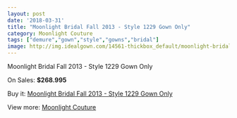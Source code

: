 ```yaml
---
layout: post
date: '2018-03-31'
title: "Moonlight Bridal Fall 2013 - Style 1229 Gown Only"
category: Moonlight Couture
tags: ["demure","gown","style","gowns","bridal"]
image: http://img.idealgown.com/14561-thickbox_default/moonlight-bridal-fall-2013-style-1229-gown-only.jpg
---
```

Moonlight Bridal Fall 2013 - Style 1229 Gown Only

On Sales: **$268.995**
<a href="https://www.idealgown.com/en/moonlight-couture/5843-moonlight-bridal-fall-2013-style-1229-gown-only.html"><amp-img layout="responsive" width="600" height="600" src="//img.idealgown.com/14561-thickbox_default/moonlight-bridal-fall-2013-style-1229-gown-only.jpg" alt="Moonlight Bridal Fall 2013 - Style 1229 Gown Only 0" /></a>
<a href="https://www.idealgown.com/en/moonlight-couture/5843-moonlight-bridal-fall-2013-style-1229-gown-only.html"><amp-img layout="responsive" width="600" height="600" src="//img.idealgown.com/14563-thickbox_default/moonlight-bridal-fall-2013-style-1229-gown-only.jpg" alt="Moonlight Bridal Fall 2013 - Style 1229 Gown Only 1" /></a>
<a href="https://www.idealgown.com/en/moonlight-couture/5843-moonlight-bridal-fall-2013-style-1229-gown-only.html"><amp-img layout="responsive" width="600" height="600" src="//img.idealgown.com/14562-thickbox_default/moonlight-bridal-fall-2013-style-1229-gown-only.jpg" alt="Moonlight Bridal Fall 2013 - Style 1229 Gown Only 2" /></a>

Buy it: [Moonlight Bridal Fall 2013 - Style 1229 Gown Only](https://www.idealgown.com/en/moonlight-couture/5843-moonlight-bridal-fall-2013-style-1229-gown-only.html "Moonlight Bridal Fall 2013 - Style 1229 Gown Only")

View more: [Moonlight Couture](https://www.idealgown.com/en/87-moonlight-couture "Moonlight Couture")